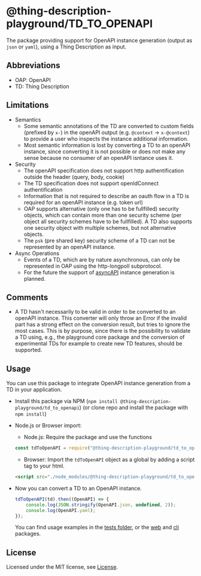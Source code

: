 # @thing-description-playground/**TD_TO_OPENAPI**

The package providing support for OpenAPI instance generation (output as `json` or `yaml`), using a Thing Description as input.

## Abbreviations

-   OAP: OpenAPI
-   TD: Thing Description

## Limitations

-   Semantics
    -   Some semantic annotations of the TD are converted to custom fields (prefixed by `x-`) in the openAPI output (e.g. `@context` -> `x-@context`) to provide a user who inspects the instance additional information.
    -   Most semantic information is lost by converting a TD to an openAPI instance, since converting it is not possible or does not make any sense because no consumer of an openAPI isntance uses it.
-   Security
    -   The openAPI specification does not support http authentification outside the header (query, body, cookie)
    -   The TD specification does not support openIdConnect authentification
    -   Information that is not required to describe an oauth flow in a TD is required for an openAPI instance (e.g. token url)
    -   OAP supports alternative (only one has to be fullfilled) security objects, which can contain more than one security scheme (per object all security schemes have to be fullfilled). A TD also supports one security object with multiple schemes, but not alternative objects.
    -   The `psk` (pre shared key) security scheme of a TD can not be represented by an openAPI instance.
-   Async Operations
    -   Events of a TD, which are by nature asynchronous, can only be represented in OAP using the http-longpoll subprotocol.
    -   For the future the support of [asyncAPI](https://asyncapi.com) instance generation is planned.

## Comments

-   A TD hasn't necessarily to be valid in order to be converted to an openAPI instance. This converter will only throw an Error if the invalid part has a strong effect on the conversion result, but tries to ignore the most cases. This is by purpose, since there is the possibility to validate a TD using, e.g., the playground core package and the conversion of experimental TDs for example to create new TD features, should be supported.

## Usage

You can use this package to integrate OpenAPI instance generation from a TD in your application.

-   Install this package via NPM (`npm install @thing-description-playground/td_to_openapi`) (or clone repo and install the package with `npm install`)
-   Node.js or Browser import:

    -   Node.js: Require the package and use the functions

    ```javascript
    const tdToOpenAPI = require("@thing-description-playground/td_to_openapi");
    ```

    -   Browser: Import the `tdToOpenAPI` object as a global by adding a script tag to your html.

    ```html
    <script src="./node_modules/@thing-description-playground/td_to_openapi/dist/web-bundle.min.js"></script>
    ```

-   Now you can convert a TD to an OpenAPI instance.

    ```javascript
    tdToOpenAPI(td).then((OpenAPI) => {
        console.log(JSON.stringify(OpenAPI.json, undefined, 2));
        console.log(OpenAPI.yaml);
    });
    ```

    You can find usage examples in the [tests folder](./tests/), or the [web] and [cli] packages.

## License

Licensed under the MIT license, see [License](../../LICENSE.md).

[web]: https://github.com/eclipse/thingweb.td-playground/tree/master/packages/web
[cli]: https://github.com/eclipse/thingweb.td-playground/tree/master/packages/cli
